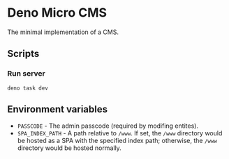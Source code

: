 # Deno Micro CMS

The minimal implementation of a CMS.

## Scripts

### Run server

```
deno task dev
```

## Environment variables

- `PASSCODE` - The admin passcode (required by modifing entites).
- `SPA_INDEX_PATH` - A path relative to `/www`. If set, the `/www` directory
  would be hosted as a SPA with the specified index path; otherwise, the `/www`
  directory would be hosted normally.
